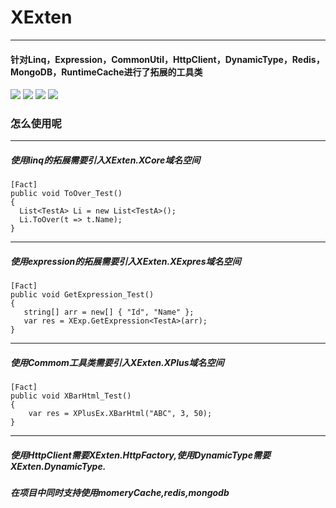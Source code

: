 # XExten
--------------
#### 针对Linq，Expression，CommonUtil，HttpClient，DynamicType，Redis，MongoDB，RuntimeCache进行了拓展的工具类
[![](https://img.shields.io/badge/build-success-brightgreen.svg)](https://github.com/EmilyEdna/XExten)
[![](https://img.shields.io/badge/nuget-v1.2.0-blue.svg)](https://www.nuget.org/packages/XExten/1.2.0)
![](https://img.shields.io/badge/dependencies-Net461-blue.svg)
![](https://img.shields.io/badge/dependencies-NETSTANDARD2-blue.svg)
### 怎么使用呢
--------------
##### 使用linq的拓展需要引入XExten.XCore域名空间
```
[Fact]
public void ToOver_Test()
{
  List<TestA> Li = new List<TestA>();
  Li.ToOver(t => t.Name);
}
```
--------------
##### 使用expression的拓展需要引入XExten.XExpres域名空间
```
[Fact]
public void GetExpression_Test()
{
   string[] arr = new[] { "Id", "Name" };
   var res = XExp.GetExpression<TestA>(arr);
}
```
--------------
##### 使用Commom工具类需要引入XExten.XPlus域名空间
```
[Fact]
public void XBarHtml_Test()
{
    var res = XPlusEx.XBarHtml("ABC", 3, 50);
}
```
--------------
##### 使用HttpClient需要XExten.HttpFactory,使用DynamicType需要XExten.DynamicType.
##### 在项目中同时支持使用momeryCache,redis,mongodb
